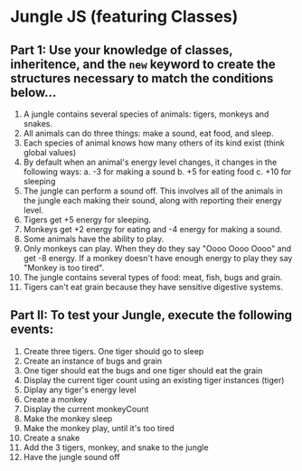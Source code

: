 # Jungle JS (featuring Classes)

## Part 1: Use your knowledge of classes, inheritence, and the `new` keyword to create the structures necessary to match the conditions below...

1. A jungle contains several species of animals: tigers, monkeys and snakes.
2. All animals can do three things: make a sound, eat food, and sleep.
3. Each species of animal knows how many others of its kind exist (think global values)
4. By default when an animal's energy level changes, it changes in the following ways:
  a. -3 for making a sound
  b. +5 for eating food
  c. +10 for sleeping
5. The jungle can perform a sound off. This involves all of the animals in the jungle each making their sound, along with reporting their energy level.
6. Tigers get +5 energy for sleeping.
7. Monkeys get +2 energy for eating and -4 energy for making a sound.
8. Some animals have the ability to play.
9. Only monkeys can play. When they do they say "Oooo Oooo Oooo" and get -8 energy. If a monkey doesn't have enough energy to play they say "Monkey is too tired".
10. The jungle contains several types of food: meat, fish, bugs and grain.
11. Tigers can't eat grain because they have sensitive digestive systems.

## Part II: To test your Jungle, execute the following events:

1. Create three tigers. One tiger should go to sleep
2. Create an instance of bugs and grain
3. One tiger should eat the bugs and one tiger should eat the grain
4. Display the current tiger count using an existing tiger instances (tiger)
5. Diplay any tiger's energy level
6. Create a monkey
7. Display the current monkeyCount
8. Make the monkey sleep
9. Make the monkey play, until it's too tired
10. Create a snake
11. Add the 3 tigers, monkey, and snake to the jungle
12. Have the jungle sound off
